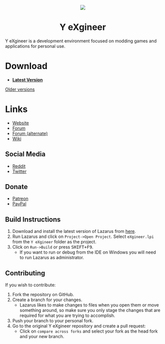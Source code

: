 <p align="center">
    <a href="https://github.com/y-eXgineer/y-eXgineer/raw/master/eX%20gineer/images">
        <img src="https://github.com/y-eXgineer/y-eXgineer/raw/master/eX%20gineer/images/celogo.png" />
    </a>
</p>

<h1 align="center">Y eXgineer</h1>

Y eXgineer is a development environment focused on modding games and applications for personal use.


# Download

  * **[Latest Version](https://github.com/y-eXgineer/y-eXgineer/releases/latest)**

[Older versions](https://github.com/y-eXgineer/y-eXgineer/releases)


# Links

  * [Website](https://www.eXgineer.org)
  * [Forum](https://forum.eXgineer.org)
  * [Forum (alternate)](https://fearlessrevolution.com/index.php)
  * [Wiki](https://wiki.eXgineer.org/index.php?title=Main_Page)

## Social Media

  * [Reddit](https://reddit.com/r/eXgineer)
  * [Twitter](https://twitter.com/_yeXgineer)

## Donate

  * [Patreon](https://www.patreon.com/eXgineer)
  * [PayPal](https://www.paypal.com/xclick/business=dark_byte%40hotmail.com&no_note=1&tax=0&lc=US)


## Build Instructions

  1. Download and install the latest version of Lazarus from [here](https://sourceforge.net/projects/lazarus/files/latest/download).
  2. Run Lazarus and click on `Project->Open Project`.  Select
`eXgineer.lpi` from the `Y eXgineer` folder as the project.
  3. Click on `Run->Build` or press <kbd>SHIFT+F9</kbd>.
      * If you want to run or debug from the IDE on Windows you will need to run
        Lazarus as administrator.


## Contributing

If you wish to contribute:
  1. Fork the repository on GitHub.
  2. Create a branch for your changes.
      * Lazarus likes to make changes to files when you open
        them or move something around, so make sure you only stage the changes that
        are required for what you are trying to accomplish.
  3. Push your branch to your personal fork.
  4. Go to the original Y eXgineer repository and create a pull request:
      * Click on `compare across forks` and select your fork as the head fork and your new
        branch.
